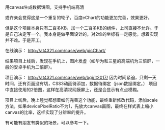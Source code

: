 ﻿用canvas生成数据饼图，支持手机端高清

或许亲会觉得这是一个重复的轮子，百度eChart的功能更加完善，效果更好。

但是这个项目本身只有二百多KB，加一个二百多KB的组件，上司直接不允许。于是自己决定写一个。我本身是做平面设计的，对2维的坐标有一定感觉。想着实现并不难。于是开工。

在线演示：
http://at4321.com/case/web/picChart/


结果项目上线后，发现在手机上，图片发虚（如华为和三星的高端机为三倍屏，一般的安卓手机为二倍屏）。

项目演示：
http://at4321.com/case/web/bgi/it2017/
因为时间紧迫，只剩一天时间，还有页面没有切，CSS3动画待添加，数据待绑定（json数据绑定。）
项目中直接使用的2倍图，这样在高清视网膜屏上，还是会显示有点点模糊。

项目上线后，晚上睡觉都想着如何完善这个功能，最终重新修改代码，添加scale方法，如果devicePixelRatio不为1，先放大canvas画图，最终在样式表上缩小canvas的比率，这样实现了分辨率的提升。

有可能有朋友有类似的场景，可以参考一下。